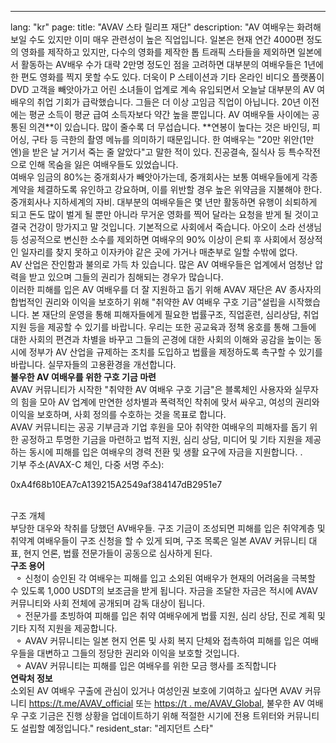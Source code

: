 ---
lang: "kr"
page:
  title: "AVAV 스타 릴리프 재단"
  description: "AV 여배우는 화려해 보일 수도 있지만 이미 매우 관련성이 높은 직업입니다. 일본은 현재 연간 4000편 정도의 영화를 제작하고 있지만, 다수의 영화를 제작한 톱 트래픽 스타들을 제외하면 일본에서 활동하는 AV배우 수가 대략 2만명 정도인 점을 고려하면 대부분의 여배우들은 1년에 한 편도 영화를 찍지 못할 수도 있다. 더욱이 P 스테이션과 기타 온라인 비디오 플랫폼이 DVD 고객을 빼앗아가고 어린 소녀들이 업계로 계속 유입되면서 오늘날 대부분의 AV 여배우의 취업 기회가 급락했습니다. 그들은 더 이상 고임금 직업이 아닙니다. 20년 이전에는 평균 소득이 평균 급여 소득자보다 약간 높을 뿐입니다.
AV 여배우들 사이에는 공통된 의견**이 있습니다. 많이 줄수록 더 무섭습니다. **연봉이 높다는 것은 바인딩, 피어싱, 구타 등 극한의 촬영 메뉴를 의미하기 때문입니다. 한 여배우는 &quot;20만 위안(1만 엔)을 받은 날 거기서 죽는 줄 알았다&quot;고 말한 적이 있다. 진공결속, 질식사 등 특수작전으로 인해 목숨을 잃은 여배우들도 있었습니다.<br>
여배우 임금의 80%는 중개회사가 빼앗아가는데, 중개회사는 보통 여배우들에게 각종 계약을 체결하도록 유인하고 강요하며, 이를 위반할 경우 높은 위약금을 지불해야 한다. 중개회사나 지하세계의 자비.
대부분의 여배우들은 몇 년만 활동하면 유행이 쇠퇴하게 되고 돈도 많이 벌게 될 뿐만 아니라 무거운 영화를 찍어 달라는 요청을 받게 될 것이고 결국 건강이 망가지고 말 것입니다. 기본적으로 사회에서 죽습니다. 아오이 소라 선생님 등 성공적으로 변신한 소수를 제외하면 여배우의 90% 이상이 은퇴 후 사회에서 정상적인 일자리를 찾지 못하고 이자카야 같은 곳에 가거나 매춘부로 일할 수밖에 없다. <br>
AV 산업은 잔인함과 불의로 가득 차 있습니다. 많은 AV 여배우들은 업계에서 엄청난 압력을 받고 있으며 그들의 권리가 침해되는 경우가 많습니다. <br>
이러한 피해를 입은 AV 여배우를 더 잘 지원하고 돕기 위해 AVAV 재단은 AV 종사자의 합법적인 권리와 이익을 보호하기 위해 &quot;취약한 AV 여배우 구호 기금&quot;설립을 시작했습니다. 본 재단의 운영을 통해 피해자들에게 필요한 법률구조, 직업훈련, 심리상담, 취업지원 등을 제공할 수 있기를 바랍니다. 우리는 또한 공교육과 정책 옹호를 통해 그들에 대한 사회의 편견과 차별을 바꾸고 그들의 곤경에 대한 사회의 이해와 공감을 높이는 동시에 정부가 AV 산업을 규제하는 조치를 도입하고 법률을 제정하도록 촉구할 수 있기를 바랍니다. 실무자들의 고용환경을 개선합니다. <br>
<b>불우한 AV 여배우를 위한 구호 기금 마련</b><br>
AVAV 커뮤니티가 시작한 &quot;취약한 AV 여배우 구호 기금&quot;은 블록체인 사용자와 실무자의 힘을 모아 AV 업계에 만연한 성차별과 폭력적인 착취에 맞서 싸우고, 여성의 권리와 이익을 보호하며, 사회 정의를 수호하는 것을 목표로 합니다. <br>
AVAV 커뮤니티는 공공 기부금과 기업 후원을 모아 취약한 여배우의 피해자를 돕기 위한 공정하고 투명한 기금을 마련하고 법적 지원, 심리 상담, 미디어 및 기타 지원을 제공하는 동시에 피해를 입은 여배우의 경력 전환 및 생활 요구에 자금을 지원합니다. . <br>
기부 주소(AVAX-C 체인, 다중 서명 주소):<br>
<p class='text-center text-cred'>0xA4f68b10EA7cA139215A2549af384147dB2951e7</p><br>
구조 개체<br>
부당한 대우와 착취를 당했던 AV배우들. 구조 기금이 조성되면 피해를 입은 취약계층 및 취약계 여배우들이 구조 신청을 할 수 있게 되며, 구조 목록은 일본 AVAV 커뮤니티 대표, 현지 언론, 법률 전문가들이 공동으로 심사하게 된다. <br>
<b>구조 용어</b><br>
&nbsp;&nbsp;&#9900; 신청이 승인된 각 여배우는 피해를 입고 소외된 여배우가 현재의 어려움을 극복할 수 있도록 1,000 USDT의 보조금을 받게 됩니다. 자금을 조달한 자금은 적시에 AVAV 커뮤니티와 사회 전체에 공개되며 감독 대상이 됩니다.<br>
&nbsp;&nbsp;&#9900; 전문가를 초빙하여 피해를 입은 취약 여배우에게 법률 지원, 심리 상담, 진로 계획 및 기타 지적 지원을 제공합니다.<br>
&nbsp;&nbsp;&#9900; AVAV 커뮤니티는 일본 현지 언론 및 사회 복지 단체와 접촉하여 피해를 입은 여배우들을 대변하고 그들의 정당한 권리와 이익을 보호할 것입니다.<br>
&nbsp;&nbsp;&#9900; AVAV 커뮤니티는 피해를 입은 여배우를 위한 모금 행사를 조직합니다<br>
<b>연락처 정보</b><br>
소외된 AV 여배우 구출에 관심이 있거나 여성인권 보호에 기여하고 싶다면 AVAV 커뮤니티 <a href='https://t.me/AVAV_official' target='_blank' class='text-cred 가입을 환영합니다. '>https://t.me/AVAV_official</a> 또는 <a href='https://t.me/AVAV_Global' target='_blank' class='text-cred'>https://t . me/AVAV_Global</a>, 불우한 AV 여배우 구호 기금은 진행 상황을 업데이트하기 위해 적절한 시기에 전용 트위터와 커뮤니티도 설립할 예정입니다."
  resident_star: "레지던트 스타"